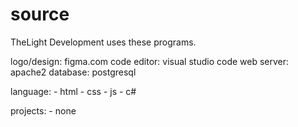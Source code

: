 # source
TheLight Development uses these programs.

logo/design: figma.com
code editor: visual studio code
web server: apache2
database: postgresql

language:
    - html
    - css
    - js
    - c#

projects:
    - none

